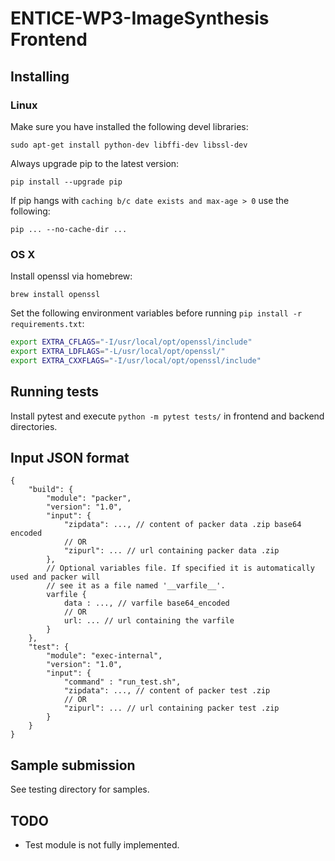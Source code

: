 ENTICE-WP3-ImageSynthesis Frontend
==================================

Installing
----------

### Linux ###

Make sure you have installed the following devel libraries:
```
sudo apt-get install python-dev libffi-dev libssl-dev
```

Always upgrade pip to the latest version:
```
pip install --upgrade pip
```

If pip hangs with `caching b/c date exists and max-age > 0` use the following:
```
pip ... --no-cache-dir ...
```

### OS X ###

Install openssl via homebrew:

```
brew install openssl
```

Set the following environment variables before running `pip install -r requirements.txt`:

```bash
export EXTRA_CFLAGS="-I/usr/local/opt/openssl/include"
export EXTRA_LDFLAGS="-L/usr/local/opt/openssl/"
export EXTRA_CXXFLAGS="-I/usr/local/opt/openssl/include"
```

Running tests
-------------

Install pytest and execute `python -m pytest tests/` in frontend and backend directories.


Input JSON format
-----------------

```
{
    "build": {
        "module": "packer",
        "version": "1.0",
        "input": {
            "zipdata": ..., // content of packer data .zip base64 encoded
            // OR
            "zipurl": ... // url containing packer data .zip
        },
        // Optional variables file. If specified it is automatically used and packer will
        // see it as a file named '__varfile__'.
        varfile {
            data : ..., // varfile base64_encoded
            // OR
            url: ... // url containing the varfile
        }
    },
    "test": {
        "module": "exec-internal",
        "version": "1.0",
        "input": {
            "command" : "run_test.sh",
            "zipdata": ..., // content of packer test .zip
            // OR
            "zipurl": ... // url containing packer test .zip
        }
    }
}
```

Sample submission
-----------------

See testing directory for samples.


TODO
----

* Test module is not fully implemented.